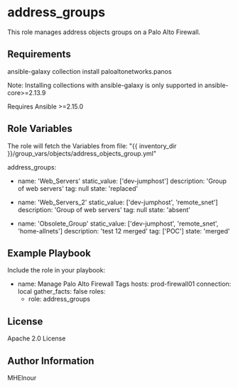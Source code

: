 address_groups
=====================

This role manages address objects groups on a Palo Alto Firewall.

Requirements
------------

ansible-galaxy collection install paloaltonetworks.panos

Note: Installing collections with ansible-galaxy is only supported in ansible-core>=2.13.9

Requires Ansible >=2.15.0

Role Variables
--------------
The role will fetch the Variables from file: "{{ inventory_dir }}/group_vars/objects/address_objects_group.yml" 

address_groups:
  - name: 'Web_Servers'
    static_value: ['dev-jumphost']
    description: 'Group of web servers'
    tag: null
    state: 'replaced'

  - name: 'Web_Servers_2'
    static_value: ['dev-jumphost', 'remote_snet']
    description: 'Group of web servers'
    tag: null
    state: 'absent'
    
  - name: 'Obsolete_Group'
    static_value: ['dev-jumphost', 'remote_snet', 'home-allnets']
    description: 'test 12 merged'
    tag: ['POC']
    state: 'merged'


Example Playbook
----------------

Include the role in your playbook:

- name: Manage Palo Alto Firewall Tags
  hosts: prod-firewall01
  connection: local
  gather_facts: false
  roles:
    - role: address_groups

License
-------

Apache 2.0 License

Author Information
------------------
MHElnour

